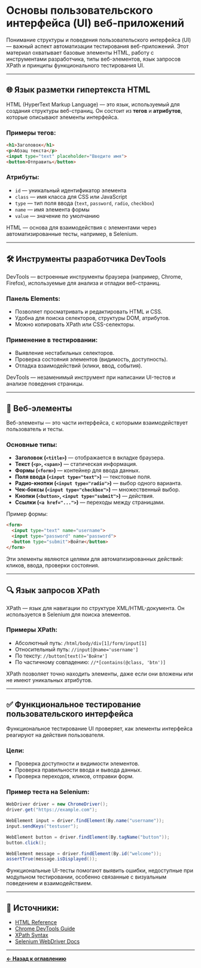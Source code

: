 # Основы пользовательского интерфейса (UI) веб-приложений

Понимание структуры и поведения пользовательского интерфейса (UI) — важный аспект автоматизации тестирования веб-приложений. Этот материал охватывает базовые элементы HTML, работу с инструментами разработчика, типы веб-элементов, язык запросов XPath и принципы функционального тестирования UI.

---

## 🌐 Язык разметки гипертекста HTML

HTML (HyperText Markup Language) — это язык, используемый для создания структуры веб-страниц. Он состоит из **тегов** и **атрибутов**, которые описывают элементы интерфейса.

### Примеры тегов:
```html
<h1>Заголовок</h1>
<p>Абзац текста</p>
<input type="text" placeholder="Введите имя">
<button>Отправить</button>
```

### Атрибуты:
- `id` — уникальный идентификатор элемента
- `class` — имя класса для CSS или JavaScript
- `type` — тип поля ввода (`text`, `password`, `radio`, `checkbox`)
- `name` — имя элемента формы
- `value` — значение по умолчанию

HTML — основа для взаимодействия с элементами через автоматизированные тесты, например, в Selenium.

---

## 🛠️ Инструменты разработчика DevTools

DevTools — встроенные инструменты браузера (например, Chrome, Firefox), используемые для анализа и отладки веб-страниц.

### Панель Elements:
- Позволяет просматривать и редактировать HTML и CSS.
- Удобна для поиска селекторов, структуры DOM, атрибутов.
- Можно копировать XPath или CSS-селекторы.

### Применение в тестировании:
- Выявление нестабильных селекторов.
- Проверка состояния элементов (видимость, доступность).
- Отладка взаимодействий (клики, ввод, события).

DevTools — незаменимый инструмент при написании UI-тестов и анализе поведения страницы.

---

## 🧩 Веб-элементы

Веб-элементы — это части интерфейса, с которыми взаимодействует пользователь и тесты.

### Основные типы:
- **Заголовок (`<title>`)** — отображается в вкладке браузера.
- **Текст (`<p>`, `<span>`)** — статическая информация.
- **Формы (`<form>`)** — контейнер для ввода данных.
- **Поля ввода (`<input type="text">`)** — текстовые поля.
- **Радио-кнопки (`<input type="radio">`)** — выбор одного варианта.
- **Чек-боксы (`<input type="checkbox">`)** — множественный выбор.
- **Кнопки (`<button>`, `<input type="submit">`)** — действия.
- **Ссылки (`<a href="...">`)** — переходы между страницами.

Пример формы:
```html
<form>
  <input type="text" name="username">
  <input type="password" name="password">
  <button type="submit">Войти</button>
</form>
```

Эти элементы являются целями для автоматизированных действий: кликов, ввода, проверки состояния.

---

## 🔍 Язык запросов XPath

XPath — язык для навигации по структуре XML/HTML-документа. Он используется в Selenium для поиска элементов.

### Примеры XPath:
- Абсолютный путь: `/html/body/div[1]/form/input[1]`
- Относительный путь: `//input[@name='username']`
- По тексту: `//button[text()='Войти']`
- По частичному совпадению: `//*[contains(@class, 'btn')]`

XPath позволяет точно находить элементы, даже если они вложены или не имеют уникальных атрибутов.

---

## ✅ Функциональное тестирование пользовательского интерфейса

Функциональное тестирование UI проверяет, как элементы интерфейса реагируют на действия пользователя.

### Цели:
- Проверка доступности и видимости элементов.
- Проверка правильности ввода и вывода данных.
- Проверка переходов, кликов, отправки форм.

### Пример теста на Selenium:
```java
WebDriver driver = new ChromeDriver();
driver.get("https://example.com");

WebElement input = driver.findElement(By.name("username"));
input.sendKeys("testuser");

WebElement button = driver.findElement(By.tagName("button"));
button.click();

WebElement message = driver.findElement(By.id("welcome"));
assertTrue(message.isDisplayed());
```

Функциональные UI-тесты помогают выявить ошибки, недоступные при модульном тестировании, особенно связанные с визуальным поведением и взаимодействием.

---

## 🔗 Источники:
- [HTML Reference](https://developer.mozilla.org/en-US/docs/Web/HTML)
- [Chrome DevTools Guide](https://developer.chrome.com/docs/devtools/)
- [XPath Syntax](https://www.w3schools.com/xml/xpath_intro.asp)
- [Selenium WebDriver Docs](https://www.selenium.dev/documentation/webdriver/)

---
[**← Назад к оглавлению**](../../../README.md)